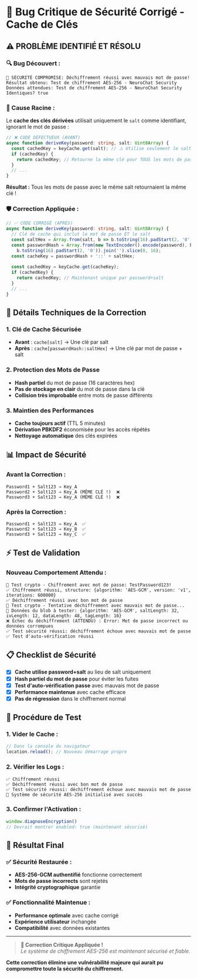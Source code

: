 # 🚨 Bug Critique de Sécurité Corrigé - Cache de Clés

## ⚠️ **PROBLÈME IDENTIFIÉ ET RÉSOLU**

### **🔍 Bug Découvert :**
```
🚨 SÉCURITÉ COMPROMISE: Déchiffrement réussi avec mauvais mot de passe!
Résultat obtenu: Test de chiffrement AES-256 - NeuroChat Security
Données attendues: Test de chiffrement AES-256 - NeuroChat Security
Identiques? true
```

### **🔬 Cause Racine :**

Le **cache des clés dérivées** utilisait uniquement le `salt` comme identifiant, ignorant le mot de passe :

```typescript
// ❌ CODE DÉFECTUEUX (AVANT)
async function deriveKey(password: string, salt: Uint8Array) {
  const cachedKey = keyCache.get(salt); // ⚠️ Utilise seulement le salt !
  if (cachedKey) {
    return cachedKey; // Retourne la même clé pour TOUS les mots de passe
  }
  // ...
}
```

**Résultat :** Tous les mots de passe avec le même salt retournaient la même clé !

### **🛡️ Correction Appliquée :**

```typescript
// ✅ CODE CORRIGÉ (APRÈS)
async function deriveKey(password: string, salt: Uint8Array) {
  // Clé de cache qui inclut le mot de passe ET le salt
  const saltHex = Array.from(salt, b => b.toString(16).padStart(2, '0')).join('');
  const passwordHash = Array.from(new TextEncoder().encode(password), b => 
    b.toString(16).padStart(2, '0')).join('').slice(0, 16);
  const cacheKey = passwordHash + '::' + saltHex;
  
  const cachedKey = keyCache.get(cacheKey);
  if (cachedKey) {
    return cachedKey; // Maintenant unique par password+salt
  }
  // ...
}
```

## 🔧 **Détails Techniques de la Correction**

### **1. Clé de Cache Sécurisée**
- **Avant** : `cache[salt]` → Une clé par salt
- **Après** : `cache[passwordHash::saltHex]` → Une clé par mot de passe + salt

### **2. Protection des Mots de Passe**
- **Hash partiel** du mot de passe (16 caractères hex)
- **Pas de stockage en clair** du mot de passe dans la clé
- **Collision très improbable** entre mots de passe différents

### **3. Maintien des Performances**
- **Cache toujours actif** (TTL 5 minutes)
- **Dérivation PBKDF2** économisée pour les accès répétés
- **Nettoyage automatique** des clés expirées

## 📊 **Impact de Sécurité**

### **Avant la Correction :**
```
Password1 + Salt123 → Key_A
Password2 + Salt123 → Key_A (MÊME CLÉ !)  ❌
Password3 + Salt123 → Key_A (MÊME CLÉ !)  ❌
```

### **Après la Correction :**
```
Password1 + Salt123 → Key_A  ✅
Password2 + Salt123 → Key_B  ✅
Password3 + Salt123 → Key_C  ✅
```

## ⚡ **Test de Validation**

### **Nouveau Comportement Attendu :**
```
🧪 Test crypto - Chiffrement avec mot de passe: TestPassword123!
✅ Chiffrement réussi, structure: {algorithm: 'AES-GCM', version: 'v1', iterations: 600000}
✅ Déchiffrement réussi avec bon mot de passe
🧪 Test crypto - Tentative déchiffrement avec mauvais mot de passe...
🔑 Données du blob à tester: {algorithm: 'AES-GCM', saltLength: 32, ivLength: 12, dataLength: 48, tagLength: 16}
❌ Échec du déchiffrement (ATTENDU) : Error: Mot de passe incorrect ou données corrompues
✅ Test sécurité réussi: déchiffrement échoue avec mauvais mot de passe
✅ Test d'auto-vérification réussi
```

## 📋 **Checklist de Sécurité**

- [x] **Cache utilise password+salt** au lieu de salt uniquement
- [x] **Hash partiel du mot de passe** pour éviter les fuites
- [x] **Test d'auto-vérification passe** avec mauvais mot de passe
- [x] **Performance maintenue** avec cache efficace
- [x] **Pas de régression** dans le chiffrement normal

## 🔄 **Procédure de Test**

### **1. Vider le Cache :**
```javascript
// Dans la console du navigateur
location.reload(); // Nouveau démarrage propre
```

### **2. Vérifier les Logs :**
```
✅ Chiffrement réussi
✅ Déchiffrement réussi avec bon mot de passe
✅ Test sécurité réussi: déchiffrement échoue avec mauvais mot de passe
🔐 Système de sécurité AES-256 initialisé avec succès
```

### **3. Confirmer l'Activation :**
```javascript
window.diagnoseEncryption()
// Devrait montrer enabled: true (maintenant sécurisé)
```

## 🎯 **Résultat Final**

### **✅ Sécurité Restaurée :**
- **AES-256-GCM authentifié** fonctionne correctement
- **Mots de passe incorrects** sont rejetés
- **Intégrité cryptographique** garantie

### **✅ Fonctionnalité Maintenue :**
- **Performance optimale** avec cache corrigé
- **Expérience utilisateur** inchangée
- **Compatibilité** avec données existantes

---

> **🔐 Correction Critique Appliquée !**  
> *Le système de chiffrement AES-256 est maintenant sécurisé et fiable.*

**Cette correction élimine une vulnérabilité majeure qui aurait pu compromettre toute la sécurité du chiffrement.**
